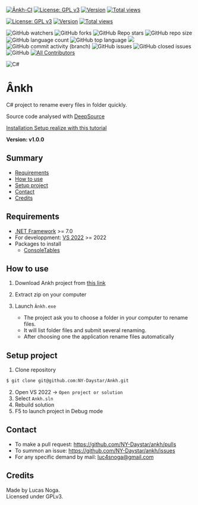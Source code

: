 [![Ânkh-CI](https://github.com/NY-Daystar/ankh/actions/workflows/dotnet.yml/badge.svg?branch=main)](https://github.com/NY-Daystar/Ankh/actions/workflows/dotnet.yml)
[![License: GPL v3](https://img.shields.io/badge/License-GPLv3-blue.svg)](https://www.gnu.org/licenses/gpl-3.0)
[![Version](https://img.shields.io/github/tag/NY-Daystar/ankh.svg)](https://github.com/NY-Daystar/Ankh/releases)
[![Total views](https://img.shields.io/sourcegraph/rrc/github.com/NY-Daystar/ankh.svg)](https://sourcegraph.com/github.com/NY-Daystar/ankh)

[![License: GPL v3](https://img.shields.io/badge/License-GPLv3-blue.svg)](https://www.gnu.org/licenses/gpl-3.0)
[![Version](https://img.shields.io/github/tag/LucasNoga/Ankh.svg)](https://github.com/LucasNoga/Ankh/releases)
[![Total views](https://img.shields.io/sourcegraph/rrc/github.com/LucasNoga/Ankh.svg)](https://sourcegraph.com/github.com/LucasNoga/addams)

![GitHub watchers](https://img.shields.io/github/watchers/ny-daystar/Ankh)
![GitHub forks](https://img.shields.io/github/forks/ny-daystar/Ankh)
![GitHub Repo stars](https://img.shields.io/github/stars/ny-daystar/Ankh)
![GitHub repo size](https://img.shields.io/github/repo-size/ny-daystar/Ankh)
![GitHub language count](https://img.shields.io/github/languages/count/ny-daystar/Ankh)
![GitHub top language](https://img.shields.io/github/languages/top/ny-daystar/Ankh) <a href="https://codeclimate.com/github/ny-daystar/Ankh/maintainability"><img src="https://api.codeclimate.com/v1/badges/715c6f3ffb08de5ca621/maintainability" /></a>  
![GitHub commit activity (branch)](https://img.shields.io/github/commit-activity/m/ny-daystar/Ankh/main)
![GitHub issues](https://img.shields.io/github/issues/ny-daystar/Ankh)
![GitHub closed issues](https://img.shields.io/github/issues-closed-raw/ny-daystar/Ankh)
![GitHub](https://img.shields.io/github/license/ny-daystar/Ankh)
[![All Contributors](https://img.shields.io/badge/all_contributors-1-blue.svg?style=circular)](#contributors)

![C#](https://img.shields.io/badge/c%23-%23239120.svg?style=for-the-badge&logo=csharp&logoColor=white)

# Ânkh

C# project to rename every files in folder quickly.

Source code analysed with [DeepSource](https://deepsource.com/)

[Installation Setup realize with this tutorial](https://gaby277.developpez.com/Tutoriels/VisualStudioInstallerProject/)

**Version: v1.0.0**

## Summary

-   [Requirements](#requirements)
-   [How to use](#how-to-use)
-   [Setup project](#setup-project)
-   [Contact](#contact)
-   [Credits](#credits)

## Requirements

-   [.NET Framework](https://dotnet.microsoft.com/en-us/download/dotnet/7.0) >= 7.0
-   For developpment: [VS 2022](https://visualstudio.microsoft.com/fr/vs/) >= 2022
-   Packages to install
    -   [ConsoleTables](https://www.nuget.org/packages/ConsoleTables/2.4.2?_src=template)

## How to use

1. Download Ankh project from [this link](https://github.com/NY-Daystar/Ankh/releases/download/v1.0.0/Ankh.v1.0.zip)

2. Extract zip on your computer

3. Launch `Ânkh.exe`
    - The project ask you to choose a folder in your computer to rename files.
    - It will list folder files and submit several renaming.
    - After choosing one the application rename files automatically

## Setup project

1. Clone repository

```bash
$ git clone git@github.com:NY-Daystar/Ankh.git
```

2. Open VS 2022 -> `Open project or solution`
3. Select `Ankh.sln`
4. Rebuild solution
5. F5 to launch project in Debug mode

## Contact

-   To make a pull request: https://github.com/NY-Daystar/ankh/pulls
-   To summon an issue: https://github.com/NY-Daystar/ankh/issues
-   For any specific demand by mail: [luc4snoga@gmail.com](mailto:luc4snoga@gmail.com?subject=[GitHub]%ankh%20Project)

## Credits

Made by Lucas Noga.  
Licensed under GPLv3.

